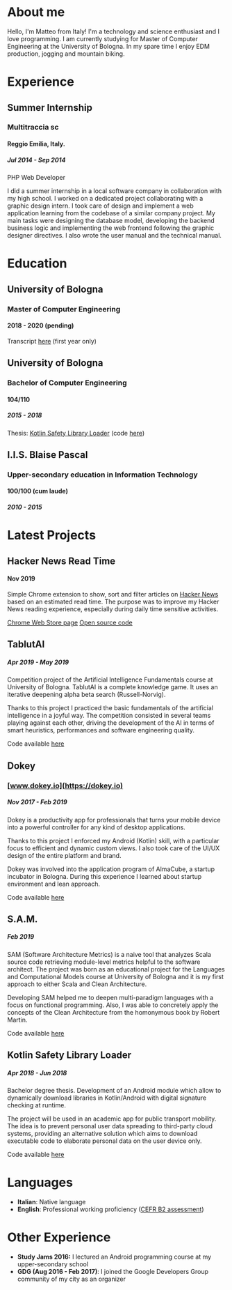 # About me

Hello, I'm Matteo from Italy! I'm a technology and science enthusiast and I love programming.
I am currently studying for Master of Computer Engineering at the University of Bologna.
In my spare time I enjoy EDM production, jogging and mountain biking.

# Experience

## Summer Internship
### Multitraccia sc
#### Reggio Emilia, Italy.
##### Jul 2014 - Sep 2014

PHP Web Developer

I did a summer internship in a local software company in collaboration with my high school. I worked on a dedicated project collaborating with a graphic design intern. I took care of design and implement a web application learning from the codebase of a similar company project. My main tasks were designing the database model, developing the backend business logic and implementing the web frontend following the graphic designer directives. I also wrote the user manual and the technical manual.

# Education

## University of Bologna
### Master of Computer Engineering
#### 2018 - 2020 (pending)

Transcript [here](res/Transcript.pdf) (first year only)

## University of Bologna
### Bachelor of Computer Engineering
#### 104/110
##### 2015 - 2018

Thesis: [Kotlin Safety Library Loader](res/Thesis.pdf) (code [here](https://github.com/arabello/KSLL))

## I.I.S. Blaise Pascal
### Upper-secondary education in Information Technology
#### 100/100 (cum laude)
##### 2010 - 2015

# Latest Projects

## Hacker News Read Time
#### Nov 2019

Simple Chrome extension to show, sort and filter articles on [Hacker News](https://news.ycombinator.com/) based on an estimated read time. The purpose was to improve my Hacker News reading experience, especially during daily time sensitive activities.

[Chrome Web Store page](https://chrome.google.com/webstore/detail/hacker-news-read-time/pomamnlfeifpmdjolclofcnhfgfenhil)
[Open source code](https://github.com/arabello/hn-read-time)

## TablutAI
##### Apr 2019 - May 2019

Competition project of the Artificial Intelligence Fundamentals course at University of Bologna. TablutAI is a complete knowledge game. It uses an iterative deepening alpha beta search (Russell-Norvig).

Thanks to this project I practiced the basic fundamentals of the artificial intelligence in a joyful way. The competition consisted in several teams playing against each other, driving the development of the AI in terms of smart heuristics, performances and software engineering quality.

Code available [here](https://github.com/arabello/tablutai)

## Dokey
### [www.dokey.io](https://dokey.io)
##### Nov 2017 - Feb 2019

Dokey is a productivity app for professionals that turns your mobile device into a powerful controller for any kind of desktop applications.

Thanks to this project I enforced my Android (Kotlin) skill, with a particular focus to efficient and dynamic custom views. I also took care of the UI/UX design of the entire platform and brand.

Dokey was involved into the application program of AlmaCube, a startup incubator in Bologna. During this experience I learned about startup environment and lean approach.

Code available [here](https://github.com/arabello/dokey-android)

## S.A.M.
##### Feb 2019

SAM (Software Architecture Metrics) is a naive tool that analyzes Scala source code retrieving module-level metrics helpful to the software architect. The project was born as an educational project for the Languages and Computational Models course at University of Bologna and it is my first approach to either Scala and Clean Architecture.

Developing SAM helped me to deepen multi-paradigm languages with a focus on functional programming. Also, I was able to concretely apply the concepts of the Clean Architecture from the homonymous book by Robert Martin.

Code available [here](https://github.com/arabello/sam)

## Kotlin Safety Library Loader
##### Apr 2018 - Jun 2018

Bachelor degree thesis. Development of an Android module which allow to dynamically download libraries in Kotlin/Android with digital signature checking at runtime. 

The project will be used in an academic app for public transport mobility. The idea is to prevent personal user data spreading to third-party cloud systems, providing an alternative solution which aims to download executable code to elaborate personal data on the user device only.

Code available [here](https://github.com/arabello/KSLL)

# Languages

- __Italian__: Native language
- __English__: Professional working proficiency ([CEFR B2 assessment](res/CEFR-B2-assessment.pdf))

# Other Experience

- __Study Jams 2016:__ I lectured an Android programming course at my upper-secondary school
- __GDG (Aug 2016 - Feb 2017)__: I joined the Google Developers Group community of my city as an organizer
